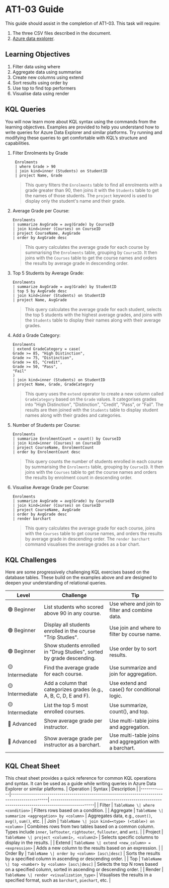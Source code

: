 # AT1-03 Guide
This guide should assist in the completion of AT1-03.
This task will require:
1. The three CSV files described in the document.
2. [Azure data explorer](https://dataexplorer.azure.com/).

## Learning Objectives
1. Filter data using where
2. Aggregate data using summarise
3. Create new columns using extend
4. Sort results using order by
5. Use top to find top performers
6. Visualise data using render

## KQL Queries
You will now learn more about KQL syntax using the commands from the learning objectives. Examples are provided to help you understand how to write queries for Azure Data Explorer and similar platforms. Try running and modifying these queries to get comfortable with KQL’s structure and capabilities.

1. Filter Enrolments by Grade 
   ```KQL
    Enrolments
    | where Grade > 90
    | join kind=inner (Students) on StudentID
    | project Name, Grade
   ```
   > This query filters the `Enrolments` table to find all enrolments with a grade greater than 90, then joins it with the `Students` table to get the names of those students. The `project` keyword is used to display only the student's name and their grade.

2. Average Grade per Course: 
    ```KQL
    Enrolments
    | summarize AvgGrade = avg(Grade) by CourseID
    | join kind=inner (Courses) on CourseID
    | project CourseName, AvgGrade
    | order by AvgGrade desc
    ```
    > This query calculates the average grade for each course by summarising the `Enrolments` table, grouping by `CourseID`. It then joins with the `Courses` table to get the course names and orders the results by average grade in descending order.

3. Top 5 Students by Average Grade:
    ```KQL
    Enrolments
    | summarize AvgGrade = avg(Grade) by StudentID
    | top 5 by AvgGrade desc
    | join kind=inner (Students) on StudentID
    | project Name, AvgGrade
    ```
    > This query calculates the average grade for each student, selects the top 5 students with the highest average grades, and joins with the `Students` table to display their names along with their average grades.

4. Add a Grade Category:
    ```KQL
    Enrolments
    | extend GradeCategory = case(
    Grade >= 85, "High Distinction",
    Grade >= 75, "Distinction",
    Grade >= 65, "Credit",
    Grade >= 50, "Pass",
    "Fail"
    )
    | join kind=inner (Students) on StudentID
    | project Name, Grade, GradeCategory
    ```
    > This query uses the `extend` operator to create a new column called `GradeCategory` based on the `Grade` values. It categorises grades into "High Distinction", "Distinction", "Credit", "Pass", or "Fail". The results are then joined with the `Students` table to display student names along with their grades and categories.

5. Number of Students per Course:
    ```KQL
    Enrolments
    | summarize EnrolmentCount = count() by CourseID
    | join kind=inner (Courses) on CourseID
    | project CourseName, EnrolmentCount
    | order by EnrolmentCount desc
    ```
    > This query counts the number of students enrolled in each course by summarising the `Enrolments` table, grouping by `CourseID`. It then joins with the `Courses` table to get the course names and orders the results by enrolment count in descending order.

6. Visualise Average Grade per Course:
    ```KQL
    Enrolments
    | summarize AvgGrade = avg(Grade) by CourseID
    | join kind=inner (Courses) on CourseID
    | project CourseName, AvgGrade
    | order by AvgGrade desc
    | render barchart
    ```
    > This query calculates the average grade for each course, joins with the `Courses` table to get course names, and orders the results by average grade in descending order. The `render barchart` command visualises the average grades as a bar chart.


## KQL Challenges
Here are some progressively challenging KQL exercises based on the database tables. These build on the examples above and are designed to deepen your understanding of relational queries.

| Level | Challenge | Tip |
|-------------|------------------------------------------------------------------------------------------------|---------------------------------------------------------------------------------------------------|
| 🟢 Beginner | List students who scored above 90 in any course. | Use where and join to filter and combine data.
| 🟢 Beginner | Display all students enrolled in the course "Trip Studies". | Use join and where to filter by course name.
| 🟢 Beginner | Show students enrolled in "Drug Studies", sorted by grade descending.  | Use order by to sort results.
| 🟡 Intermediate | Find the average grade for each course. | Use summarize and join for aggregation.
| 🟡 Intermediate | Add a column that categorizes grades (e.g., A, B, C, D, E and F). | Use extend and case() for conditional logic.
| 🟡 Intermediate | List the top 5 most enrolled courses. | Use summarize, count(), and top.
| 🔴 Advanced | Show average grade per instructor. | Use multi-table joins and aggregation.
| 🔴 Advanced | Show average grade per instructor as a barchart. | Use multi-table joins and aggregation with a barchart.

## KQL Cheat Sheet
This cheat sheet provides a quick reference for common KQL operations and syntax. It can be used as a guide while writing queries in Azure Data Explorer or similar platforms.
| Operation | Syntax | Description |
|-------------|------------------------------------------------------------------------------------------------|
---------------------------------------------------------------------------------------------------|
| Filter | `TableName \| where <condition>` | Filters rows based on a condition. |
| Aggregate | `TableName \| summarize <aggregation> by <column>` | Aggregates data, e.g., `count()`, `avg()`, `sum()`, etc. |
| Join | `TableName \| join kind=<type> (<table>) on <column>` | Combines rows from two tables based on a common column. Types include `inner`, `leftouter`, `rightouter`, `fullouter`, and `anti`. |
| Project | `TableName \| project <column1>, <column2>` | Selects specific columns to display in the results. |
| Extend | `TableName \| extend <new_column> = <expression>` | Adds a new column to the results based on an expression. |
| Order By | `TableName \| order by <column> [asc\|desc]` | Sorts the results by a specified column in ascending or descending order. |
| Top | `TableName \| top <number> by <column> [asc\|desc]` | Selects the top N rows based on a specified column, sorted in ascending or descending order. |
| Render | `TableName \| render <visualization_type>` | Visualises the results in a specified format, such as `barchart`, `piechart`, etc. |